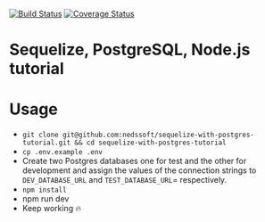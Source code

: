[![Build Status](https://travis-ci.org/nedssoft/sequelize-with-postgres-tutorial.svg?branch=master)](https://travis-ci.org/nedssoft/sequelize-with-postgres-tutorial) [![Coverage Status](https://coveralls.io/repos/github/oriechinedu/sequelize-with-postgres-tutorial/badge.svg?branch=master)](https://coveralls.io/github/oriechinedu/sequelize-with-postgres-tutorial?branch=master) 

# Sequelize, PostgreSQL, Node.js tutorial


# Usage

- `git clone git@github.com:nedssoft/sequelize-with-postgres-tutorial.git && cd sequelize-with-postgres-tutorial`
- `cp .env.example .env`
- Create two Postgres databases one for test and the other for development and assign the values of the connection strings to `DEV_DATABASE_URL` and `TEST_DATABASE_URL`= respectively.
- `npm install`
- npm run dev
- Keep working 🔥

